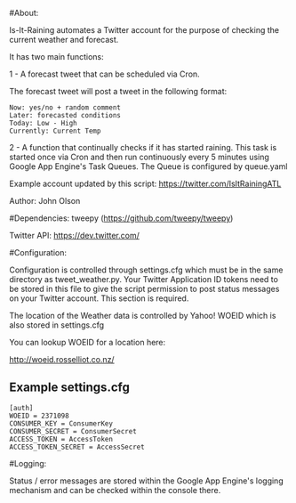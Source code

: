 #About:

Is-It-Raining automates a Twitter account for the purpose of checking the current weather and forecast.

It has two main functions:

1 - A forecast tweet that can be scheduled via Cron. 

The forecast tweet will post a tweet in the following format:

	Now: yes/no + random comment
	Later: forecasted conditions
	Today: Low - High
	Currently: Current Temp

2 - A function that continually checks if it has started raining. 
This task is started once via Cron and then run continuously every 
5 minutes using Google App Engine's Task Queues. The Queue is configured
by queue.yaml


Example account updated by this script: https://twitter.com/IsItRainingATL


Author: John Olson

#Dependencies: 
tweepy (https://github.com/tweepy/tweepy)

Twitter API: https://dev.twitter.com/


#Configuration:

Configuration is controlled through settings.cfg which must be in the same
directory as tweet_weather.py.  Your Twitter Application ID tokens need to be
stored in this file to give the script permission to post status messages
on your Twitter account. This section is required.

The location of the Weather data is controlled by Yahoo! WOEID which is also
stored in settings.cfg

You can lookup WOEID for a location here:

http://woeid.rosselliot.co.nz/


Example settings.cfg
--------------------

	[auth]
	WOEID = 2371098
	CONSUMER_KEY = ConsumerKey
	CONSUMER_SECRET = ConsumerSecret
	ACCESS_TOKEN = AccessToken
	ACCESS_TOKEN_SECRET = AccessSecret


#Logging:

Status / error messages are stored within the Google App Engine's logging mechanism and
can be checked within the console there.



